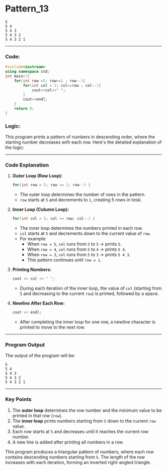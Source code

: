 # Pattern_13
```
5
5 4
5 4 3
5 4 3 2
5 4 3 2 1
```

---

### Code:
```cpp
#include<iostream>
using namespace std;
int main(){
    for(int row =5; row>=1 ; row--){
        for(int col = 5; col>=row ; col--){
            cout<<col<<" ";
        }
        cout<<endl;
    }
    return 0;
}
```
### Logic:
This program prints a pattern of numbers in descending order, where the starting number decreases with each row. Here's the detailed explanation of the logic:

---

### Code Explanation

1. **Outer Loop (Row Loop):**
   ```cpp
   for(int row = 5; row >= 1; row--) {
   ```
   - The outer loop determines the number of rows in the pattern.
   - `row` starts at `5` and decrements to `1`, creating 5 rows in total.

2. **Inner Loop (Column Loop):**
   ```cpp
   for(int col = 5; col >= row; col--) {
   ```
   - The inner loop determines the numbers printed in each row.
   - `col` starts at `5` and decrements down to the current value of `row`.
   - For example:
     - When `row = 5`, `col` runs from `5` to `5` → prints `5`.
     - When `row = 4`, `col` runs from `5` to `4` → prints `5 4`.
     - When `row = 3`, `col` runs from `5` to `3` → prints `5 4 3`.
     - This pattern continues until `row = 1`.

3. **Printing Numbers:**
   ```cpp
   cout << col << " ";
   ```
   - During each iteration of the inner loop, the value of `col` (starting from `5` and decreasing to the current `row`) is printed, followed by a space.

4. **Newline After Each Row:**
   ```cpp
   cout << endl;
   ```
   - After completing the inner loop for one row, a newline character is printed to move to the next row.

---

### Program Output

The output of the program will be:

```
5
5 4
5 4 3
5 4 3 2
5 4 3 2 1
```

---

### Key Points
1. The **outer loop** determines the row number and the minimum value to be printed in that row (`row`).
2. The **inner loop** prints numbers starting from `5` down to the current `row` value.
3. Each row starts at `5` and decreases until it reaches the current row number.
4. A new line is added after printing all numbers in a row.

This program produces a triangular pattern of numbers, where each row contains descending numbers starting from `5`. The length of the row increases with each iteration, forming an inverted right-angled triangle.